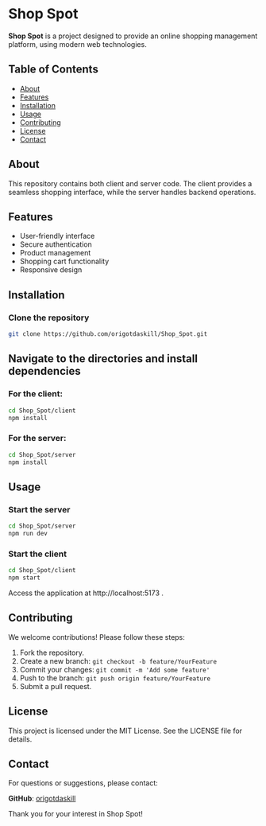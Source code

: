 # Shop Spot

**Shop Spot** is a project designed to provide an online shopping management platform, using modern web technologies.

## Table of Contents

- [About](#about)
- [Features](#features)
- [Installation](#installation)
- [Usage](#usage)
- [Contributing](#contributing)
- [License](#license)
- [Contact](#contact)

## About

This repository contains both client and server code. The client provides a seamless shopping interface, while the server handles backend operations.

## Features

- User-friendly interface
- Secure authentication
- Product management
- Shopping cart functionality
- Responsive design

## Installation

### Clone the repository

```bash
git clone https://github.com/origotdaskill/Shop_Spot.git
```

## Navigate to the directories and install dependencies

### For the client:

```bash
cd Shop_Spot/client
npm install
```

### For the server:

```bash
cd Shop_Spot/server
npm install
```
## Usage
 ### Start the server
```bash
cd Shop_Spot/server
npm run dev 
```
 ### Start the client
```bash
cd Shop_Spot/client
npm start
```

Access the application at http://localhost:5173 .

## Contributing
We welcome contributions! Please follow these steps:

1. Fork the repository.
2. Create a new branch: `git checkout -b feature/YourFeature`
3. Commit your changes: `git commit -m 'Add some feature'`
4. Push to the branch: `git push origin feature/YourFeature`
5. Submit a pull request.


## License
This project is licensed under the MIT License. See the LICENSE file for details.

## Contact

For questions or suggestions, please contact:

**GitHub**: [origotdaskill](https://github.com/origotdaskill)

Thank you for your interest in Shop Spot!
